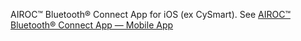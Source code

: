 AIROC™ Bluetooth® Connect App for iOS (ex CySmart). See [AIROC™ Bluetooth® Connect App — Mobile App](https://www.infineon.com/cms/en/design-support/tools/utilities/wireless-connectivity/airoc-bluetooth-connect-app-mobile-app/)
